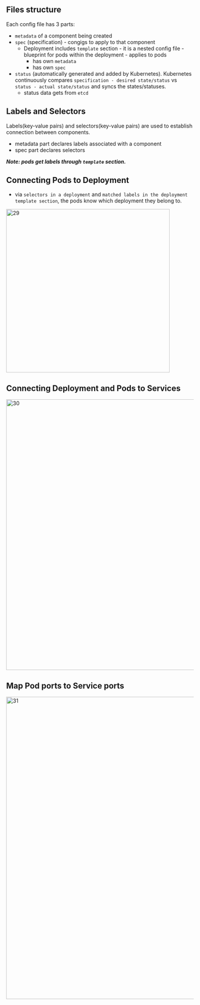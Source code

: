 ## Files structure

Each config file has 3 parts:
- `metadata` of a component being created
- `spec` (specification) - congigs to apply to that component
  - Deployment includes `template` section - it is a nested config file - blueprint for pods within the deployment - applies to pods
    - has own `metadata`
    - has own `spec`
- `status` (automatically generated and added by Kubernetes). Kubernetes continuously compares `specification - desired state/status` vs `status - actual state/status` and syncs the states/statuses.
  - status data gets from `etcd`

## Labels and Selectors

Labels(key-value pairs) and selectors(key-value pairs) are used to establish connection between components.

- metadata part declares labels associated with a component
- spec part declares selectors

***Note: pods get labels through `template` section.***

## Connecting Pods to Deployment

- via `selectors in a deployment` and `matched labels in the deployment template section`, the pods know which deployment they belong to.

<img width="439" alt="29" src="https://github.com/user-attachments/assets/286a8d6d-cd1f-47d0-a809-fd81058dc9d0">

## Connecting Deployment and Pods to Services

<img width="727" alt="30" src="https://github.com/user-attachments/assets/ec6dfab1-2008-4294-95ae-fcc1868cc30d">

## Map Pod ports to Service ports

<img width="812" alt="31" src="https://github.com/user-attachments/assets/69869816-c2a9-4b93-9e4a-75d5b8977254">
